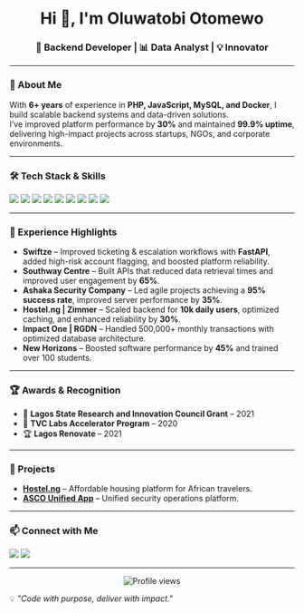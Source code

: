 <h1 align="center">Hi 👋, I'm Oluwatobi Otomewo</h1>
<h3 align="center">🚀 Backend Developer | 📊 Data Analyst | 💡 Innovator</h3>

---

### 🌟 About Me
With **6+ years** of experience in **PHP, JavaScript, MySQL, and Docker**, I build scalable backend systems and data-driven solutions.  
I’ve improved platform performance by **30%** and maintained **99.9% uptime**, delivering high-impact projects across startups, NGOs, and corporate environments.

---

### 🛠 Tech Stack & Skills
<p align="left">
  <img src="https://img.shields.io/badge/PHP-777BB4?style=for-the-badge&logo=php&logoColor=white" />
  <img src="https://img.shields.io/badge/Laravel-FF2D20?style=for-the-badge&logo=laravel&logoColor=white" />
  <img src="https://img.shields.io/badge/JavaScript-F7DF1E?style=for-the-badge&logo=javascript&logoColor=black" />
  <img src="https://img.shields.io/badge/MySQL-005C84?style=for-the-badge&logo=mysql&logoColor=white" />
  <img src="https://img.shields.io/badge/Python-3776AB?style=for-the-badge&logo=python&logoColor=white" />
  <img src="https://img.shields.io/badge/FastAPI-009688?style=for-the-badge&logo=fastapi&logoColor=white" />
  <img src="https://img.shields.io/badge/React%20Native-61DAFB?style=for-the-badge&logo=react&logoColor=black" />
  <img src="https://img.shields.io/badge/C%23-239120?style=for-the-badge&logo=c-sharp&logoColor=white" />
  <img src="https://img.shields.io/badge/Docker-2496ED?style=for-the-badge&logo=docker&logoColor=white" />
</p>

---

### 💼 Experience Highlights
- **Swiftze** – Improved ticketing & escalation workflows with **FastAPI**, added high-risk account flagging, and boosted platform reliability.
- **Southway Centre** – Built APIs that reduced data retrieval times and improved user engagement by **65%**.
- **Ashaka Security Company** – Led agile projects achieving a **95% success rate**, improved server performance by **35%**.
- **Hostel.ng | Zimmer** – Scaled backend for **10k daily users**, optimized caching, and enhanced reliability by **30%**.
- **Impact One | RGDN** – Handled 500,000+ monthly transactions with optimized database architecture.
- **New Horizons** – Boosted software performance by **45%** and trained over 100 students.

---

### 🏆 Awards & Recognition
- 🏅 **Lagos State Research and Innovation Council Grant** – 2021  
- 🚀 **TVC Labs Accelerator Program** – 2020  
- 🏆 **Lagos Renovate** – 2021  

---

### 📌 Projects
- **[Hostel.ng](https://hostel.ng/)** – Affordable housing platform for African travelers.  
- **[ASCO Unified App](https://live.ascoapps.com.ng/)** – Unified security operations platform.

---

### 📫 Connect with Me
<p align="left">
  <a href="https://linkedin.com/in/oluwatobiotomewo" target="_blank"><img src="https://img.shields.io/badge/LinkedIn-0A66C2?style=for-the-badge&logo=linkedin&logoColor=white"/></a>
  <a href="mailto:otomewooluwatobi@gmail.com"><img src="https://img.shields.io/badge/Email-D14836?style=for-the-badge&logo=gmail&logoColor=white"/></a>
</p>

---

<p align="center">
  <img src="https://komarev.com/ghpvc/?username=otomewo-oluwatobi&label=Profile%20views&color=0e75b6&style=flat" alt="Profile views" />
</p>

💡 *"Code with purpose, deliver with impact."*
